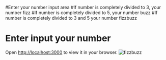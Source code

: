 #Enter your number input area
#If number is completely divided to 3, your number fizz
#If number is completely divided to 5, your number buzz
#If number is completely divided to 3 and 5 your number fizzbuzz

# Enter input your number

Open [http://localhost:3000](http://localhost:3000) to view it in your browser.
![fizzbuzz](https://user-images.githubusercontent.com/116573908/212447793-b882a74e-199d-4ec1-8376-78defbdfe310.png)
